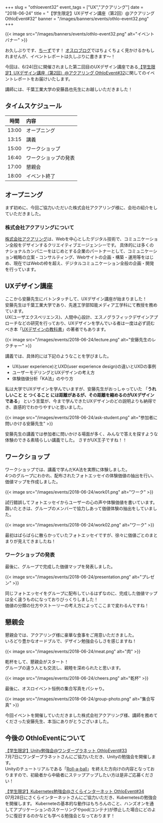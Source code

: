 +++
slug = "othloevent32"
event_tags = ["UX","アクアリング"]
date = "2018-06-24"
title = "【学生限定】UXデザイン講座（第2回）@アクアリング OthloEvent#32"
banner = "/images/banners/events/othlo-event32.png"
+++

{{< image src="/images/banners/events/othlo-event32.png" alt="イベントバナー" >}}

お久しぶりです、[ちーず](https://twitter.com/cheez921)です！
[オスロブログ](http://othlotech.hatenablog.com/)ではちょくちょく見かけるかもしれませんが、イベントレポートは久しぶりに書きます〜！

今回は、6/24(日)に開催されました第二回目のUXデザイン講座である[【学生限定】UXデザイン講座（第2回）@アクアリング OthloEvent#32](https://othlotech.connpass.com/event/88836/)に関してのイベントレポートをお届けいたします。

講師には、千葉工業大学の安藤昌也先生にお越しいただきました！

## タイムスケジュール
|時間|内容|
|:-----:|:-----|
|13:00|オープニング|
|13:15|講義|
|15:00|ワークショップ|
|16:40|ワークショップの発表|
|17:00|懇親会|
|18:00|イベント終了|

## オープニング
まず初めに、今回ご協力いただいた株式会社アクアリング様に、会社の紹介をしていただきました。

### 株式会社アクアリングについて
[株式会社アクアリング](http://www.aquaring.co.jp/)は、Webを中心としたデジタル技術で、コミュニケーション全般をデザインするクリエイティブエージェンシーです。
具体的には多くのナショナルカンパニーをはじめとする企業のパートナーとして、コミュニケーション戦略の立案・コンサルティング、Webサイトの企画・構築・運用等をはじめ、現在ではWebの枠を超え、デジタルコミュニケーション全般の企画・開発を行っています。

## UXデザイン講座

ここから安藤先生にバトンタッチして、UXデザイン講座が始まりました！     
安藤先生は千葉工業大学であり、先進工学部知能メディア工学科にて教授を務めています。     
UX(ユーザエクスペリエンス)、人間中心設計、エスノグラフィックデザインアプローチなどの研究を行っており、UXデザインを学んでいる者は一度は必ず読むべき本「[UXデザインの教科書](http://amzn.asia/dLEvDEU)」の著者でもあります。

{{< image src="/images/events/2018-06-24/lecture.png" alt="安藤先生のレクチャー" >}}  

講義では、具体的には下記のようなことを学びました。

* UX(user experience)とUXD(user experience design)の違いとUXDの事例
* ユーザーモデリングとUXデザインの考え方
* 体験価値分析「KA法」のやり方

私は大学でUXデザインを学んでいますが、安藤先生がおっしゃっていた
「**うれしいこと と つくること には距離があるが、その距離を縮めるのがUXデザインである**」
という言葉が、今まで学んできたUXデザインのどの説明よりも納得でき、直感的でわかりやすいと思いました。

{{< image src="/images/events/2018-06-24/ask-student.png" alt="参加者に問いかける安藤先生" >}}  

安藤先生の講義では参加者に問いかける場面が多く、みんなで答えを探すような体験のできる素晴らしい講義でした。
さすがUX王子ですね！！

## ワークショップ

ワークショップでは、講義で学んだKA法を実際に体験しました。    
4つのグループにわかれ、配布されたフォトエッセイの体験価値の抽出を行い、価値マップを作成しました。

{{< image src="/images/events/2018-06-24/work01.png" alt="ワーク" >}}  

試行錯誤してフォトエッセイからユーザーの心の声や体験価値を書いています。    
躓いたときは、グループのメンバーで協力しあって価値体験の抽出をしていました。

{{< image src="/images/events/2018-06-24/work02.png" alt="ワーク" >}}  

最初はばらばらに散らかっていたフォトエッセイですが、徐々に価値ごとのまとまりが見えてきましたね！

### ワークショップの発表

最後に、グループで完成した価値マップを発表しました。

{{< image src="/images/events/2018-06-24/presentation.png" alt="プレゼン" >}}  

同じフォトエッセイをグループに配布しているはずなのに、完成した価値マップは全く違うものになっておりびっくりしました！      
価値の分類の仕方やストーリーの考え方によってここまで変わるんですね！

## 懇親会

懇親会では、アクアリング様に豪華な食事をご用意いただきました。      
いろどり豊かなオードブルで、デザイン勉強会らしさを感じますね！

{{< image src="/images/events/2018-06-24/meat.png" alt="肉" >}}    

乾杯をして、懇親会がスタート！     
グループの違う人とも交流し、親睦を深められたと思います。

{{< image src="/images/events/2018-06-24/cheers.png" alt="乾杯" >}}  

最後に、オスロイベント恒例の集合写真をパシャり。

{{< image src="/images/events/2018-06-24/group-photo.png" alt="集合写真" >}}  

今回イベントを開催していただきました株式会社アクアリング様、講師を務めてくださった安藤先生、本当にありがとうございました。

## 今後の OthloEventについて

[【学生限定】Unity勉強会@ワンダープラネット OthloEvent#33](https://othlotech.connpass.com/event/90850/)  
7月7日にワンダープラネットさんにご協力いただき、Unityの勉強会を開催します。    
Unityのチュートリアルである「[Roll-a-ball](https://unity3d.com/jp/learn/tutorials/s/roll-ball-tutorial)」を終えた方向けの内容となっておりますので、初級者から中級者にステップアップしたい方は是非ご応募ください！    

[【学生限定】Kubernetes勉強会@さくらインターネット OthloEvent#34](https://othlotech.connpass.com/event/91098/)  
07月28日にさくらインターネットさんにご協力いただき、Kubernetesの勉強会を開催します。
Kuberneteの基本的な動作はもちろんのこと、ハンズオンを通してアプリケーションのスケーリングやpod(コンテナ)が停止した場合にどのように復旧するのかなども学べる勉強会となっております！
